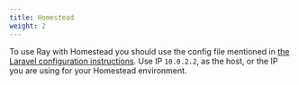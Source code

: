 ```yaml
---
title: Homestead
weight: 2
---
```


To use Ray with Homestead you should use the config file mentioned in [the Laravel configuration instructions](/docs/ray/v1/using-a-config-file/laravel). Use IP `10.0.2.2`, as the host, or the IP you are using for your Homestead environment.
